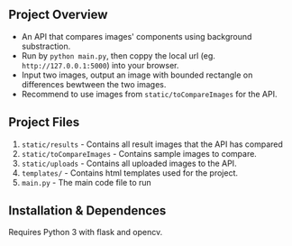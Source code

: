 ## Project Overview
- An API that compares images' components using background substraction.
- Run by ```python main.py```, then coppy the local url (eg. ```http://127.0.0.1:5000```) into your browser.
- Input two images, output an image with bounded rectangle on differences bewtween the two images.
- Recommend to use images from ```static/toCompareImages``` for the API. 

## Project Files
1. ```static/results``` - Contains all result images that the API has compared
2. ```static/toCompareImages``` - Contains sample images to compare.
3. ```static/uploads``` - Contains all uploaded images to the API.
4. ```templates/``` - Contains html templates used for the project.
5. ```main.py``` - The main code file to run

## Installation & Dependences
Requires Python 3 with flask and opencv.
